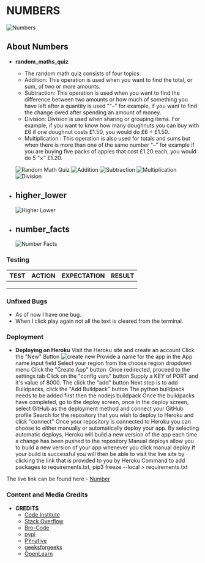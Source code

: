 # NUMBERS

![Numbers]()

## About Numbers

- **random_maths_quiz**
  - The random math quiz consists of four topics:
   - Addition: This operation is used when you want to find the total, or sum, of two or more amounts.
   - Subtraction: This operation is used when you want to find the difference between two amounts or how much of something you have left after a quantity is used ""–" for example, if you want to find the change owed after spending an amount of money.
   - Division: Division is used when sharing or grouping items. For example, if you want to know how many doughnuts you can buy with £6 if one doughnut costs £1.50, you would do £6 ÷ £1.50.
   - Multiplication : This operation is also used for totals and sums but when there is more than one of the same number "–" for example if you are buying five packs of apples that cost £1.20 each, you would do 5 "×" £1.20.
  
  ![Random Math Quiz]()
  ![Addition]()
  ![Subtraction]()
  ![Multiplication]()
  ![Division]()

- **higher_lower**
  - 

  ![Higher Lower]()

- **number_facts**
  - 

  ![Number Facts]()

### Testing

| **TEST**                            | **ACTION**                                       | **EXPECTATION**                                              | **RESULT**        |
| ----------------------------------- | ------------------------------------------------ | ------------------------------------------------------------ | ----------------- |
| | | | |
| | | | |
| | | | |


### Unfixed Bugs
- As of now I have one bug.
 - When I click play again not all the text is cleared from the terminal.

### Deployment
- **Deploying on Heroku**
    Visit the Heroku site and create an account
    Click the "New" Button
    ![create new]()
    Provide a name for the app in the App name input field
    Select your region from the choose region dropdown menu
    Click the "Create App" button
    ![]()
    Once redirected, proceed to the settings tab
    Click on the "config vars" button
    Supply a KEY of PORT and it's value of 8000. The click the "add" button
    Next step is to add Buildpacks, click the "Add Buildpack" button
    The python buildpack needs to be added first then the nodejs buildpack
    Once the buildpacks have completed, go to the deploy screen, once in the deploy screen, select GitHub as the deployment method and connect your GitHub profile
    Search for the repository that you wish to deploy to Heroku and click "connect"
    Once your repository is connected to Heroku you can choose to either manually or automatically deploy your app.
    By selecting automatic deploys, Heroku will build a new version of the app each time a change has been pushed to the repository
    Manual deploys allow you to build a new version of your app whenever you click manual deploy
    If your build is successful you will then be able to visit the live site by clicking the link that is provided to you by Heroku
    Command to add packages to requirements.txt, pip3 freeze --local > requirements.txt


The live link can be found here - [Number](https://numbers-game-8b4eba16a846.herokuapp.com/)

### Content and Media Credits

- **CREDITS**
  - [Code Institute](https://github.com/Code-Institute-Solutions/love-sandwiches-p5-sourcecode/tree/master)
  - [Stack Overflow](https://stackoverflow.co/)
  - [Bro-Code](https://www.youtube.com/watch?v=XKHEtdqhLK8)
  - [pypi](https://pypi.org/project/pyfiglet/)
  - [PYnative](https://pynative.com/python-random-choice/)
  - [geeksforgeeks](https://www.geeksforgeeks.org/python-remove-square-brackets-from-list/)
  - [OpenLearn](https://www.open.edu/openlearn/mod/oucontent/view.php?id=87283&section=_unit2.1#:~:text=The%20four%20operations%20are%20addition%2C%20subtraction%2C%20multiplication%20and%20division.)